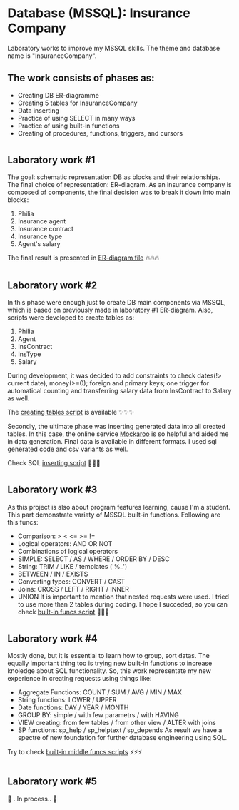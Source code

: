 # Database (MSSQL): Insurance Company
Laboratory works to improve my MSSQL skills. The theme and database name is "InsuranceCompany". 
## The work consists of phases as:
  - Creating DB ER-diagramme
  - Creating 5 tables for InsuranceCompany
  - Data inserting  
  - Practice of using SELECT in many ways
  - Practice of using built-in functions
  - Creating of procedures, functions, triggers, and cursors

#
## Laboratory work #1
The goal: schematic representation DB as blocks and their relationships. The final choice of representation: ER-diagram. As an insurance company is composed of components, the final decision was to break it down into main blocks:
  1) Philia
  2) Insurance agent
  3) Insurance contract
  4) Insurance type
  5) Agent's salary

The final result is presented in [ER-diagram file](https://github.com/MilaHalko/DB-InsuranceCompany/blob/main/InsuranceCompanyER.jpg) :fire::fire::fire:

#
## Laboratory work #2
In this phase were enough just to create DB main components via MSSQL, which is based on previously made in laboratory #1 ER-diagram. Also, scripts were developed to create tables as:

  1) Philia
  2) Agent
  3) InsContract
  4) InsType
  5) Salary
  
During development, it was decided to add constraints to check dates(!> current date), money(>=0); foreign and primary keys; one trigger for automatical counting and transferring salary data from InsContract to Salary as well. 
  
The [creating tables script](https://github.com/MilaHalko/DB-InsuranceCompany/blob/main/Tables.sql) is available :sparkles::sparkles::sparkles:

Secondly, the ultimate phase was inserting generated data into all created tables. In this case, the online service [Mockaroo](https://www.mockaroo.com/) is so helpful and aided me in data generation. Final data is available in different formats. I used sql generated code and csv variants as well. 

Check SQL [inserting script](https://github.com/MilaHalko/DB-InsuranceCompany/blob/main/Insert.sql) :green_heart::green_heart::green_heart:

#
## Laboratory work #3
As this project is also about program features learning, cause I'm a student. This part demonstrate variaty of MSSQL built-in functions. Following are this funcs:
  - Comparison: > < <= >= !=
  - Logical operators: AND OR NOT
  - Combinations of logical operators
  - SIMPLE: SELECT / AS / WHERE / ORDER BY / DESC
  - String: TRIM / LIKE / templates ('%_')
  - BETWEEN / IN / EXISTS
  - Converting types: CONVERT / CAST
  - Joins: CROSS / LEFT / RIGHT / INNER
  - UNION
It is important to mention that nested requests were used. I tried to use more than 2 tables during coding. I hope I succeded, so you can check [built-in funcs script](https://github.com/MilaHalko/DB-InsuranceCompany/blob/main/lab3.sql) :bug::bug::bug:

#
## Laboratory work #4
Mostly done, but it is essential to learn how to group, sort datas. The equally important thing too is trying new built-in functions to increase knoledge about SQL functionality. So, this work representate my new experience in creating requests using things like:
  - Aggregate Functions: COUNT / SUM / AVG / MIN / MAX
  - String functions: LOWER / UPPER
  - Date functions: DAY / YEAR / MONTH
  - GROUP BY: simple / with few parametrs / with HAVING
  - VIEW creating: from few tables / from other view / ALTER with joins
  - SP functions: sp_help / sp_helptext / sp_depends
As result we have a spectre of new foundation for further database engineering using SQL.

Try to check [built-in middle funcs scripts](https://github.com/MilaHalko/DB-InsuranceCompany/blob/main/lab4_funcs.sql) :zap::zap::zap:

#
## Laboratory work #5
:memo: ..In process.. :memo:
